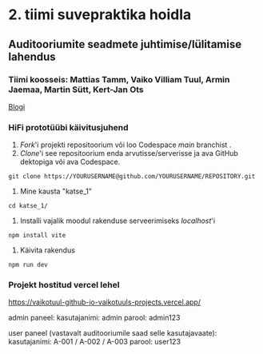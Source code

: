 # 2. tiimi suvepraktika hoidla
## Auditooriumite seadmete juhtimise/lülitamise lahendus 
### Tiimi koosseis: Mattias Tamm, Vaiko Villiam Tuul, Armin Jaemaa, Martin Sütt, Kert-Jan Ots

[Blogi](https://github.com/tammmatTLU/suvepraktika_tiim2/wiki/blogi)

### HiFi prototüübi käivitusjuhend
1. *Fork*'i projekti repositoorium või loo Codespace *main* branchist .
1. *Clone*'i see repositoorium enda arvutisse/serverisse ja ava GitHub dektopiga või ava Codespace.
  ```
  git clone https://YOURUSERNAME@github.com/YOURUSERNAME/REPOSITORY.git

  ```
1. Mine kausta "katse_1"
  ```
  cd katse_1/
  ```
1. Installi vajalik moodul rakenduse serveerimiseks *localhost*'i
  ```
  npm install vite
  ```
1. Käivita rakendus
  ```
  npm run dev
  ```
### Projekt hostitud vercel lehel

https://vaikotuul-github-io-vaikotuuls-projects.vercel.app/

admin paneel:
kasutajanimi: admin
parool: admin123

user paneel (vastavalt auditooriumile saad selle kasutajavaate):
kasutajanimi: A-001 / A-002 / A-003
parool: user123
